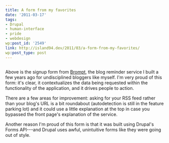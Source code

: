 ```yaml
---
title: A form from my favorites
date: '2011-03-17'
tags:
- Drupal
- human-interface
- pride
- webdesign
wp:post_id: '2549'
link: http://island94.dev/2011/03/a-form-from-my-favorites/
wp:post_type: post
---
```


<img class="aligncenter size-medium wp-image-2551" title="brompt-signup" src="http://www.island94.org/wp-content/uploads/2011/03/brompt-signup-600x501.png" alt="" />

Above is the signup form from <a href="http://brompt.com">Brompt</a>, the blog reminder service I built a few years ago for undisciplined bloggers like myself. I'm very proud of this form: it's clear, it contextualizes the data being requested within the functionality of the application, and it drives people to action.

There are a few areas for improvement: asking for your RSS feed rather than your blog's URL is a bit roundabout (autodetection is still in the feature parking lot) and it could use a little explanation at the top in case you bypassed the front page's explanation of the service.

Another reason I'm proud of this form is that it was built using Drupal's Forms API---and Drupal uses awful, unintuitive forms like they were going out of style.
